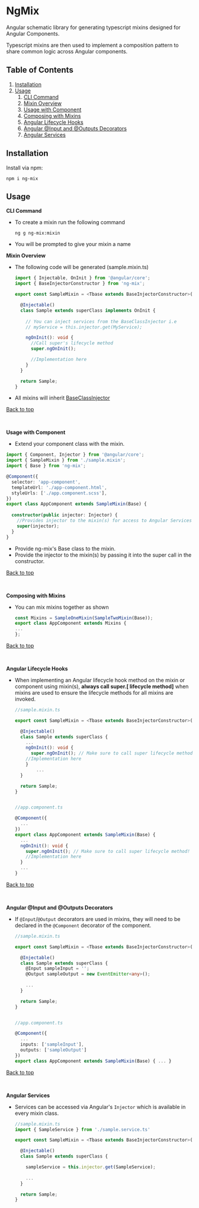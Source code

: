 # NgMix

Angular schematic library for generating typescript mixins designed for Angular Components.

Typescript mixins are then used to implement a composition pattern to share common logic across Angular components.

## Table of Contents <a name="table-of-contents"></a>
1. [Installation](#installation)
1. [Usage](#usage)
	1. [CLI Command](#cli-command)
	1. [Mixin Overview](#mixin-overview)
	1. [Usage with Component](#component-usage)
	1. [Composing with Mixins](#compose-mixins)
	1. [Angular Lifecycle Hooks](#lifecycle-hooks)
	1. [Angular @Input and @Outputs Decorators](#input-output)
	1. [Angular Services](#services)


## Installation <a name="installation"></a>

Install via npm:

```
npm i ng-mix
```

## Usage <a name="usage"></a>

<b>CLI Command</b> <a name="cli-command"></a>
- To create a mixin run the following command

	```
	ng g ng-mix:mixin
	```
- You will be prompted to give your mixin a name

<b>Mixin Overview</b> <a name="mixin-overview"></a>
- The following code will be generated (sample.mixin.ts)

	```typescript
	import { Injectable, OnInit } from '@angular/core';
  import { BaseInjectorConstructor } from 'ng-mix';

	export const SampleMixin = <Tbase extends BaseInjectorConstructor>(superClass: Tbase) => {

	  @Injectable()
	  class Sample extends superClass implements OnInit {
		
	    // You can inject services from the BaseClassInjector i.e
	    // myService = this.injector.get(MyService);

	    ngOnInit(): void {
	      //Call super's lifecycle method
	      super.ngOnInit();

	      //Implementation here
	    }		
	  }

	  return Sample;
	}
	```
- All mixins will inherit [BaseClassInjector](https://github.com/laidav/ng-mix/blob/master/projects/ng-mix/src/lib/models/BaseClassInjector.ts)

[Back to top](#table-of-contents)

<br>

<b>Usage with Component</b><a name="component-usage"></a>

- Extend your component class with the mixin.

```typescript
import { Component, Injector } from '@angular/core';
import { SampleMixin } from './sample.mixin';
import { Base } from 'ng-mix';

@Component({
  selector: 'app-component',
  templateUrl: './app-component.html',
  styleUrls: ['./app.component.scss'],
})
export class AppComponent extends SampleMixin(Base) {
  
  constructor(public injector: Injector) {
    //Provides injector to the mixin(s) for access to Angular Services via DI
    super(injector);
  }
}
```


- Provide ng-mix's Base class to the mixin.
- Provide the injector to the mixin(s) by passing it into the super call in the constructor.

[Back to top](#table-of-contents)

<br>

<b>Composing with Mixins</b><a name="compose-mixins"></a>

- You can mix mixins together as shown
	```typescript
  const Mixins = SampleOneMixin(SampleTwoMixin(Base));
	export class AppComponent extends Mixins {
    ...
  };
	```

[Back to top](#table-of-contents)

<br>

<b>Angular Lifecycle Hooks</b><a name="lifecycle-hooks"></a>

- When implementing an Angular lifecycle hook method on the mixin or component using mixin(s), <b>always call super.[ lifecycle method]</b> when mixins are used to ensure the lifecycle methods for all mixins are invoked.

	```typescript
	//sample.mixin.ts

	export const SampleMixin = <Tbase extends BaseInjectorConstructor>(superClass: Tbase) => {

	  @Injectable()
	  class Sample extends superClass {
	    ...
	    ngOnInit(): void {
	      super.ngOnInit(); // Make sure to call super lifecycle method!
        //Implementation here
	    }		
            ...
	  }

	  return Sample;
	}
	```

	```typescript

	//app.component.ts

	@Component({
	  ...
	})
	export class AppComponent extends SampleMixin(Base) { 
	  ...
	  ngOnInit(): void {
	    super.ngOnInit(); // Make sure to call super lifecycle method!
	    //Implementation here
	  }		
	  ...
    }
	```

[Back to top](#table-of-contents)

<br>

<b>Angular @Input and @Outputs Decorators</b><a name="input-output"></a>
- If `@Input`/`@Output` decorators are used in mixins, they will need to be declared in the `@Component` decorator of the component.

	```typescript
	//sample.mixin.ts

	export const SampleMixin = <Tbase extends BaseInjectorConstructor>(superClass: Tbase) => {

	  @Injectable()
	  class Sample extends superClass {
	    @Input sampleInput = '';
	    @Output sampleOutput = new EventEmitter<any>();
	    
	    ...
	  }

	  return Sample;
	}
	```

	```typescript

	//app.component.ts

	@Component({
	  ...
	  inputs: ['sampleInput'],
	  outputs: ['sampleOutput']
	})
	export class AppComponent extends SampleMixin(Base) { ... }
	```
[Back to top](#table-of-contents)

<br>

<b>Angular Services</b><a name="services"></a>

- Services can be accessed via Angular's `Injector` which is available in every mixin class.
	```typescript
	//sample.mixin.ts
	import { SampleService } from './sample.service.ts'

	export const SampleMixin = <Tbase extends BaseInjectorConstructor>(superClass: Tbase) => {

	  @Injectable()
	  class Sample extends superClass {

	    sampleService = this.injector.get(SampleService);
	    
	    ...
	  }

	  return Sample;
	}
	```
